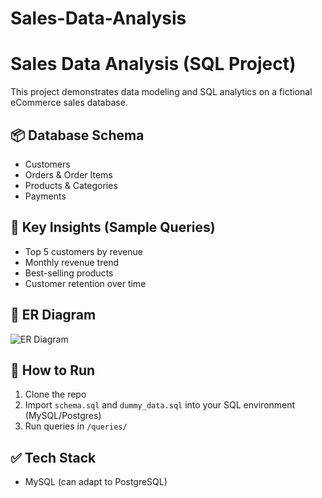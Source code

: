 # Sales-Data-Analysis

# Sales Data Analysis (SQL Project)

This project demonstrates data modeling and SQL analytics on a fictional eCommerce sales database.

## 📦 Database Schema
- Customers
- Orders & Order Items
- Products & Categories
- Payments

## 📝 Key Insights (Sample Queries)
- Top 5 customers by revenue
- Monthly revenue trend
- Best-selling products
- Customer retention over time

## 📐 ER Diagram
![ER Diagram](er_diagram.png)

## 🔧 How to Run
1. Clone the repo
2. Import `schema.sql` and `dummy_data.sql` into your SQL environment (MySQL/Postgres)
3. Run queries in `/queries/`

## ✅ Tech Stack
- MySQL (can adapt to PostgreSQL)
